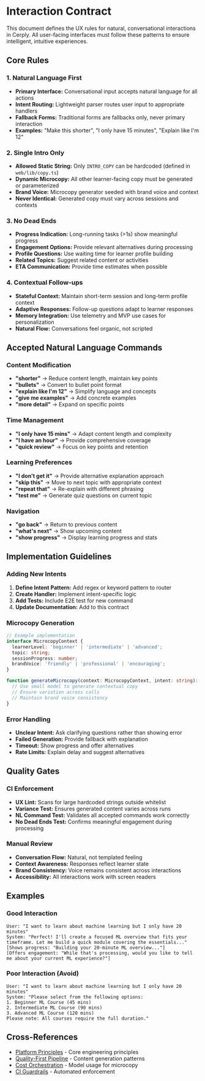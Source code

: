 # Interaction Contract

This document defines the UX rules for natural, conversational interactions in Cerply. All user-facing interfaces must follow these patterns to ensure intelligent, intuitive experiences.

## Core Rules

### 1. Natural Language First
- **Primary Interface:** Conversational input accepts natural language for all actions
- **Intent Routing:** Lightweight parser routes user input to appropriate handlers
- **Fallback Forms:** Traditional forms are fallbacks only, never primary interaction
- **Examples:** "Make this shorter", "I only have 15 minutes", "Explain like I'm 12"

### 2. Single Intro Only
- **Allowed Static String:** Only `INTRO_COPY` can be hardcoded (defined in `web/lib/copy.ts`)
- **Dynamic Microcopy:** All other learner-facing copy must be generated or parameterized
- **Brand Voice:** Microcopy generator seeded with brand voice and context
- **Never Identical:** Generated copy must vary across sessions and contexts

### 3. No Dead Ends
- **Progress Indication:** Long-running tasks (>1s) show meaningful progress
- **Engagement Options:** Provide relevant alternatives during processing
- **Profile Questions:** Use waiting time for learner profile building
- **Related Topics:** Suggest related content or activities
- **ETA Communication:** Provide time estimates when possible

### 4. Contextual Follow-ups
- **Stateful Context:** Maintain short-term session and long-term profile context
- **Adaptive Responses:** Follow-up questions adapt to learner responses
- **Memory Integration:** Use telemetry and MVP use cases for personalization
- **Natural Flow:** Conversations feel organic, not scripted

## Accepted Natural Language Commands

### Content Modification
- **"shorter"** → Reduce content length, maintain key points
- **"bullets"** → Convert to bullet point format
- **"explain like I'm 12"** → Simplify language and concepts
- **"give me examples"** → Add concrete examples
- **"more detail"** → Expand on specific points

### Time Management
- **"I only have 15 mins"** → Adapt content length and complexity
- **"I have an hour"** → Provide comprehensive coverage
- **"quick review"** → Focus on key points and retention

### Learning Preferences
- **"I don't get it"** → Provide alternative explanation approach
- **"skip this"** → Move to next topic with appropriate context
- **"repeat that"** → Re-explain with different phrasing
- **"test me"** → Generate quiz questions on current topic

### Navigation
- **"go back"** → Return to previous content
- **"what's next"** → Show upcoming content
- **"show progress"** → Display learning progress and stats

## Implementation Guidelines

### Adding New Intents

1. **Define Intent Pattern:** Add regex or keyword pattern to router
2. **Create Handler:** Implement intent-specific logic
3. **Add Tests:** Include E2E test for new command
4. **Update Documentation:** Add to this contract

### Microcopy Generation

```typescript
// Example implementation
interface MicrocopyContext {
  learnerLevel: 'beginner' | 'intermediate' | 'advanced';
  topic: string;
  sessionProgress: number;
  brandVoice: 'friendly' | 'professional' | 'encouraging';
}

function generateMicrocopy(context: MicrocopyContext, intent: string): string {
  // Use small model to generate contextual copy
  // Ensure variation across calls
  // Maintain brand voice consistency
}
```

### Error Handling

- **Unclear Intent:** Ask clarifying questions rather than showing error
- **Failed Generation:** Provide fallback with explanation
- **Timeout:** Show progress and offer alternatives
- **Rate Limits:** Explain delay and suggest alternatives

## Quality Gates

### CI Enforcement
- **UX Lint:** Scans for large hardcoded strings outside whitelist
- **Variance Test:** Ensures generated content varies across runs
- **NL Command Test:** Validates all accepted commands work correctly
- **No Dead Ends Test:** Confirms meaningful engagement during processing

### Manual Review
- **Conversation Flow:** Natural, not templated feeling
- **Context Awareness:** Responses reflect learner state
- **Brand Consistency:** Voice remains consistent across interactions
- **Accessibility:** All interactions work with screen readers

## Examples

### Good Interaction
```
User: "I want to learn about machine learning but I only have 20 minutes"
System: "Perfect! I'll create a focused ML overview that fits your timeframe. Let me build a quick module covering the essentials..."
[Shows progress: "Building your 20-minute ML overview..."]
[Offers engagement: "While that's processing, would you like to tell me about your current ML experience?"]
```

### Poor Interaction (Avoid)
```
User: "I want to learn about machine learning but I only have 20 minutes"
System: "Please select from the following options:
1. Beginner ML Course (45 mins)
2. Intermediate ML Course (90 mins)
3. Advanced ML Course (120 mins)
Please note: All courses require the full duration."
```

## Cross-References

- [Platform Principles](principles.md) - Core engineering principles
- [Quality-First Pipeline](quality-first-pipeline.md) - Content generation patterns
- [Cost Orchestration](cost-orchestration.md) - Model usage for microcopy
- [CI Guardrails](ci-guardrails.md) - Automated enforcement
